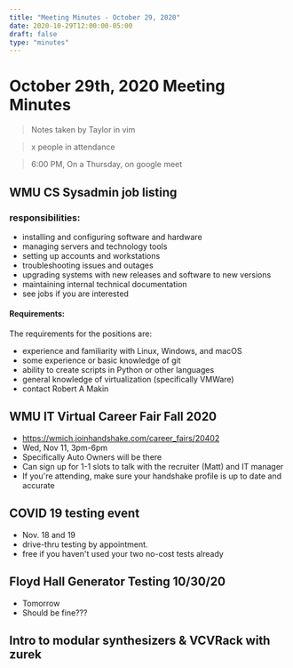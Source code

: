 ```yaml
---
title: "Meeting Minutes - October 29, 2020"
date: 2020-10-29T12:00:00-05:00
draft: false
type: "minutes"
---
```


# October 29th, 2020 Meeting Minutes
> Notes taken by Taylor in vim

> x people in attendance

> 6:00 PM, On a Thursday, on google meet

## WMU CS Sysadmin job listing

### responsibilities:
- installing and configuring software and hardware
- managing servers and technology tools
- setting up accounts and workstations
- troubleshooting issues and outages
- upgrading systems with new releases and software to new versions
- maintaining internal technical documentation 
- see jobs if you are interested

#### Requirements:
The requirements for the positions are:
- experience and familiarity with Linux, Windows, and macOS
- some experience or basic knowledge of git
- ability to create scripts in Python or other languages
- general knowledge of virtualization (specifically VMWare)
- contact Robert A Makin

## WMU IT Virtual Career Fair Fall 2020
- https://wmich.joinhandshake.com/career_fairs/20402
- Wed, Nov 11, 3pm-6pm
- Specifically Auto Owners will be there
- Can sign up for 1-1 slots to talk with the recruiter (Matt) and IT manager
- If you're attending, make sure your handshake profile is up to date and accurate


## COVID 19 testing event
- Nov. 18 and 19
- drive-thru testing by appointment.
- free if you haven't used your two no-cost tests already


## Floyd Hall Generator Testing 10/30/20
- Tomorrow
- Should be fine???



## Intro to modular synthesizers & VCVRack with zurek

